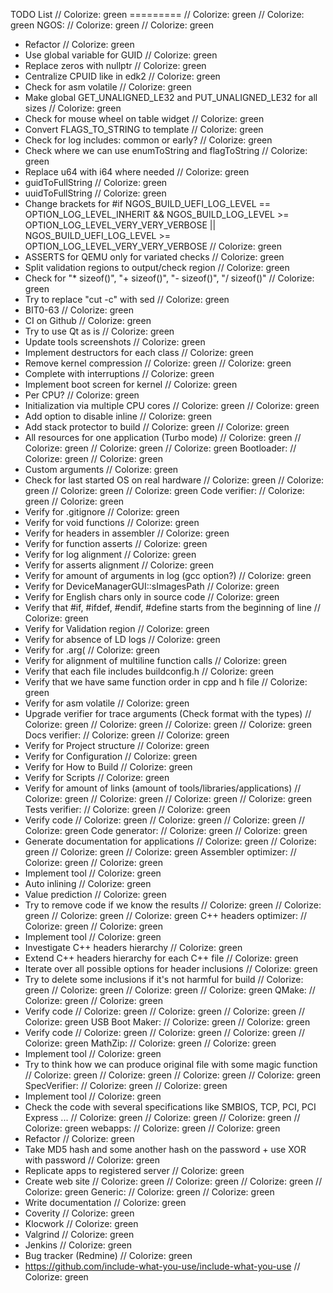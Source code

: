 TODO List                                                                                                                                                                                                // Colorize: green
=========                                                                                                                                                                                                // Colorize: green
                                                                                                                                                                                                         // Colorize: green
NGOS:                                                                                                                                                                                                    // Colorize: green
                                                                                                                                                                                                         // Colorize: green
- Refactor                                                                                                                                                                                               // Colorize: green
- Use global variable for GUID                                                                                                                                                                           // Colorize: green
- Replace zeros with nullptr                                                                                                                                                                             // Colorize: green
- Centralize CPUID like in edk2                                                                                                                                                                          // Colorize: green
- Check for asm volatile                                                                                                                                                                                 // Colorize: green
- Make global GET_UNALIGNED_LE32 and PUT_UNALIGNED_LE32 for all sizes                                                                                                                                    // Colorize: green
- Check for mouse wheel on table widget                                                                                                                                                                  // Colorize: green
- Convert FLAGS_TO_STRING to template                                                                                                                                                                    // Colorize: green
- Check for log includes: common or early?                                                                                                                                                               // Colorize: green
- Check where we can use enumToString and flagToString                                                                                                                                                   // Colorize: green
- Replace u64 with i64 where needed                                                                                                                                                                      // Colorize: green
- guidToFullString                                                                                                                                                                                       // Colorize: green
- uuidToFullString                                                                                                                                                                                       // Colorize: green
- Change brackets for #if NGOS_BUILD_UEFI_LOG_LEVEL == OPTION_LOG_LEVEL_INHERIT && NGOS_BUILD_LOG_LEVEL >= OPTION_LOG_LEVEL_VERY_VERY_VERBOSE || NGOS_BUILD_UEFI_LOG_LEVEL >= OPTION_LOG_LEVEL_VERY_VERY_VERBOSE // Colorize: green
- ASSERTS for QEMU only for variated checks                                                                                                                                                              // Colorize: green
- Split validation regions to output/check region                                                                                                                                                        // Colorize: green
- Check for "* sizeof()",  "+ sizeof()", "- sizeof()", "/ sizeof()"                                                                                                                                      // Colorize: green
- Try to replace "cut -c" with sed                                                                                                                                                                       // Colorize: green
- BIT0-63                                                                                                                                                                                                // Colorize: green
- CI on Github                                                                                                                                                                                           // Colorize: green
- Try to use Qt as is                                                                                                                                                                                    // Colorize: green
- Update tools screenshots                                                                                                                                                                               // Colorize: green
- Implement destructors for each class                                                                                                                                                                   // Colorize: green
- Remove kernel compression                                                                                                                                                                              // Colorize: green
                                                                                                                                                                                                         // Colorize: green
- Complete with interruptions                                                                                                                                                                            // Colorize: green
- Implement boot screen for kernel                                                                                                                                                                       // Colorize: green
- Per CPU?                                                                                                                                                                                               // Colorize: green
- Initialization via multiple CPU cores                                                                                                                                                                  // Colorize: green
                                                                                                                                                                                                         // Colorize: green
- Add option to disable inline                                                                                                                                                                           // Colorize: green
- Add stack protector to build                                                                                                                                                                           // Colorize: green
                                                                                                                                                                                                         // Colorize: green
- All resources for one application (Turbo mode)                                                                                                                                                         // Colorize: green
                                                                                                                                                                                                         // Colorize: green
                                                                                                                                                                                                         // Colorize: green
                                                                                                                                                                                                         // Colorize: green
Bootloader:                                                                                                                                                                                              // Colorize: green
                                                                                                                                                                                                         // Colorize: green
- Custom arguments                                                                                                                                                                                       // Colorize: green
- Check for last started OS on real hardware                                                                                                                                                             // Colorize: green
                                                                                                                                                                                                         // Colorize: green
                                                                                                                                                                                                         // Colorize: green
                                                                                                                                                                                                         // Colorize: green
Code verifier:                                                                                                                                                                                           // Colorize: green
                                                                                                                                                                                                         // Colorize: green
- Verify for .gitignore                                                                                                                                                                                  // Colorize: green
- Verify for void functions                                                                                                                                                                              // Colorize: green
- Verify for headers in assembler                                                                                                                                                                        // Colorize: green
- Verify for function asserts                                                                                                                                                                            // Colorize: green
- Verify for log alignment                                                                                                                                                                               // Colorize: green
- Verify for asserts alignment                                                                                                                                                                           // Colorize: green
- Verify for amount of arguments in log (gcc option?)                                                                                                                                                    // Colorize: green
- Verify for DeviceManagerGUI::sImagesPath                                                                                                                                                               // Colorize: green
- Verify for English chars only in source code                                                                                                                                                           // Colorize: green
- Verify that #if, #ifdef, #endif, #define starts from the beginning of line                                                                                                                             // Colorize: green
- Verify for Validation region                                                                                                                                                                           // Colorize: green
- Verify for absence of LD logs                                                                                                                                                                           // Colorize: green
- Verify for .arg(                                                                                                                                                                                       // Colorize: green
- Verify for alignment of multiline function calls                                                                                                                                                       // Colorize: green
- Verify that each file includes buildconfig.h                                                                                                                                                           // Colorize: green
- Verify that we have same function order in cpp and h file                                                                                                                                              // Colorize: green
- Verify for asm volatile                                                                                                                                                                                // Colorize: green
- Upgrade verifier for trace arguments (Check format with the types)                                                                                                                                     // Colorize: green
                                                                                                                                                                                                         // Colorize: green
                                                                                                                                                                                                         // Colorize: green
                                                                                                                                                                                                         // Colorize: green
Docs verifier:                                                                                                                                                                                           // Colorize: green
                                                                                                                                                                                                         // Colorize: green
- Verify for Project structure                                                                                                                                                                           // Colorize: green
- Verify for Configuration                                                                                                                                                                               // Colorize: green
- Verify for How to Build                                                                                                                                                                                // Colorize: green
- Verify for Scripts                                                                                                                                                                                     // Colorize: green
- Verify for amount of links (amount of tools/libraries/applications)                                                                                                                                    // Colorize: green
                                                                                                                                                                                                         // Colorize: green
                                                                                                                                                                                                         // Colorize: green
                                                                                                                                                                                                         // Colorize: green
Tests verifier:                                                                                                                                                                                          // Colorize: green
                                                                                                                                                                                                         // Colorize: green
- Verify code                                                                                                                                                                                            // Colorize: green
                                                                                                                                                                                                         // Colorize: green
                                                                                                                                                                                                         // Colorize: green
                                                                                                                                                                                                         // Colorize: green
Code generator:                                                                                                                                                                                          // Colorize: green
                                                                                                                                                                                                         // Colorize: green
- Generate documentation for applications                                                                                                                                                                // Colorize: green
                                                                                                                                                                                                         // Colorize: green
                                                                                                                                                                                                         // Colorize: green
                                                                                                                                                                                                         // Colorize: green
Assembler optimizer:                                                                                                                                                                                     // Colorize: green
                                                                                                                                                                                                         // Colorize: green
- Implement tool                                                                                                                                                                                         // Colorize: green
- Auto inlining                                                                                                                                                                                          // Colorize: green
- Value prediction                                                                                                                                                                                       // Colorize: green
- Try to remove code if we know the results                                                                                                                                                              // Colorize: green
                                                                                                                                                                                                         // Colorize: green
                                                                                                                                                                                                         // Colorize: green
                                                                                                                                                                                                         // Colorize: green
C++ headers optimizer:                                                                                                                                                                                   // Colorize: green
                                                                                                                                                                                                         // Colorize: green
- Implement tool                                                                                                                                                                                         // Colorize: green
- Investigate C++ headers hierarchy                                                                                                                                                                      // Colorize: green
- Extend C++ headers hierarchy for each C++ file                                                                                                                                                         // Colorize: green
- Iterate over all possible options for header inclusions                                                                                                                                                // Colorize: green
- Try to delete some inclusions if it's not harmful for build                                                                                                                                            // Colorize: green
                                                                                                                                                                                                         // Colorize: green
                                                                                                                                                                                                         // Colorize: green
                                                                                                                                                                                                         // Colorize: green
QMake:                                                                                                                                                                                                   // Colorize: green
                                                                                                                                                                                                         // Colorize: green
- Verify code                                                                                                                                                                                            // Colorize: green
                                                                                                                                                                                                         // Colorize: green
                                                                                                                                                                                                         // Colorize: green
                                                                                                                                                                                                         // Colorize: green
USB Boot Maker:                                                                                                                                                                                          // Colorize: green
                                                                                                                                                                                                         // Colorize: green
- Verify code                                                                                                                                                                                            // Colorize: green
                                                                                                                                                                                                         // Colorize: green
                                                                                                                                                                                                         // Colorize: green
                                                                                                                                                                                                         // Colorize: green
MathZip:                                                                                                                                                                                                 // Colorize: green
                                                                                                                                                                                                         // Colorize: green
- Implement tool                                                                                                                                                                                         // Colorize: green
- Try to think how we can produce original file with some magic function                                                                                                                                 // Colorize: green
                                                                                                                                                                                                         // Colorize: green
                                                                                                                                                                                                         // Colorize: green
                                                                                                                                                                                                         // Colorize: green
SpecVerifier:                                                                                                                                                                                            // Colorize: green
                                                                                                                                                                                                         // Colorize: green
- Implement tool                                                                                                                                                                                         // Colorize: green
- Check the code with several specifications like SMBIOS, TCP, PCI, PCI Express ...                                                                                                                      // Colorize: green
                                                                                                                                                                                                         // Colorize: green
                                                                                                                                                                                                         // Colorize: green
                                                                                                                                                                                                         // Colorize: green
webapps:                                                                                                                                                                                                 // Colorize: green
                                                                                                                                                                                                         // Colorize: green
- Refactor                                                                                                                                                                                               // Colorize: green
- Take MD5 hash and some another hash on the password + use XOR with password                                                                                                                            // Colorize: green
- Replicate apps to registered server                                                                                                                                                                    // Colorize: green
- Create web site                                                                                                                                                                                        // Colorize: green
                                                                                                                                                                                                         // Colorize: green
                                                                                                                                                                                                         // Colorize: green
                                                                                                                                                                                                         // Colorize: green
Generic:                                                                                                                                                                                                 // Colorize: green
                                                                                                                                                                                                         // Colorize: green
- Write documentation                                                                                                                                                                                    // Colorize: green
- Coverity                                                                                                                                                                                               // Colorize: green
- Klocwork                                                                                                                                                                                               // Colorize: green
- Valgrind                                                                                                                                                                                               // Colorize: green
- Jenkins                                                                                                                                                                                                // Colorize: green
- Bug tracker (Redmine)                                                                                                                                                                                  // Colorize: green
- https://github.com/include-what-you-use/include-what-you-use                                                                                                                                           // Colorize: green
